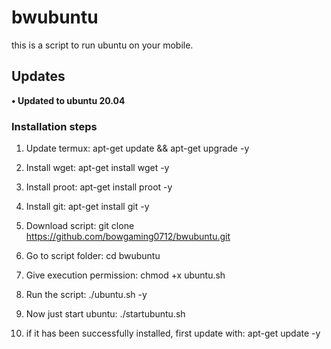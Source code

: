# bwubuntu
this is a script to run ubuntu on your mobile.
## Updates

**• Updated to ubuntu 20.04**



### Installation steps

1. Update termux:
   apt-get update && apt-get upgrade -y

2. Install wget:
   apt-get install wget -y

3. Install proot:
   apt-get install proot -y

4. Install git:
   apt-get install git -y

5. Download script:
   git clone https://github.com/bowgaming0712/bwubuntu.git

6. Go to script folder:
   cd bwubuntu

7. Give execution permission:
   chmod +x ubuntu.sh

8. Run the script:
   ./ubuntu.sh -y

9. Now just start ubuntu:
   ./startubuntu.sh

10. if it has been successfully installed, first update with:
    apt-get update -y



